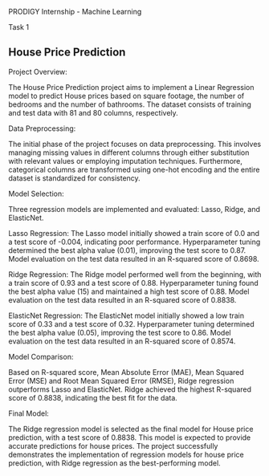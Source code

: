 PRODIGY Internship - Machine Learning

Task 1

House Price Prediction
-------------------------------------------------------------------------------------------------------------------------------------------------------------------------------------------------------------------------
Project Overview:

The House Price Prediction project aims to implement a Linear Regression model to predict House prices based on square footage, the number of bedrooms and the number of bathrooms. The dataset consists of training and test data with 81 and 80 columns, respectively.

Data Preprocessing:

The initial phase of the project focuses on data preprocessing. This involves managing missing values in different columns through either substitution with relevant values or employing imputation techniques. Furthermore, categorical columns are transformed using one-hot encoding and the entire dataset is standardized for consistency.

Model Selection:

Three regression models are implemented and evaluated: Lasso, Ridge, and ElasticNet.

Lasso Regression: The Lasso model initially showed a train score of 0.0 and a test score of -0.004, indicating poor performance. Hyperparameter tuning determined the best alpha value (0.01), improving the test score to 0.87. Model evaluation on the test data resulted in an R-squared score of 0.8698.

Ridge Regression: The Ridge model performed well from the beginning, with a train score of 0.93 and a test score of 0.88. Hyperparameter tuning found the best alpha value (15) and maintained a high test score of 0.88. Model evaluation on the test data resulted in an R-squared score of 0.8838.

ElasticNet Regression: The ElasticNet model initially showed a low train score of 0.33 and a test score of 0.32. Hyperparameter tuning determined the best alpha value (0.05), improving the test score to 0.86. Model evaluation on the test data resulted in an R-squared score of 0.8574.

Model Comparison:

Based on R-squared score, Mean Absolute Error (MAE), Mean Squared Error (MSE) and Root Mean Squared Error (RMSE), Ridge regression outperforms Lasso and ElasticNet. Ridge achieved the highest R-squared score of 0.8838, indicating the best fit for the data.

Final Model:

The Ridge regression model is selected as the final model for House price prediction, with a test score of 0.8838. This model is expected to provide accurate predictions for house prices. The project successfully demonstrates the implementation of regression models for house price prediction, with Ridge regression as the best-performing model.
